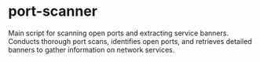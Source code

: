 # port-scanner
Main script for scanning open ports and extracting service banners. Conducts thorough port scans, identifies open ports, and retrieves detailed banners to gather information on network services.
